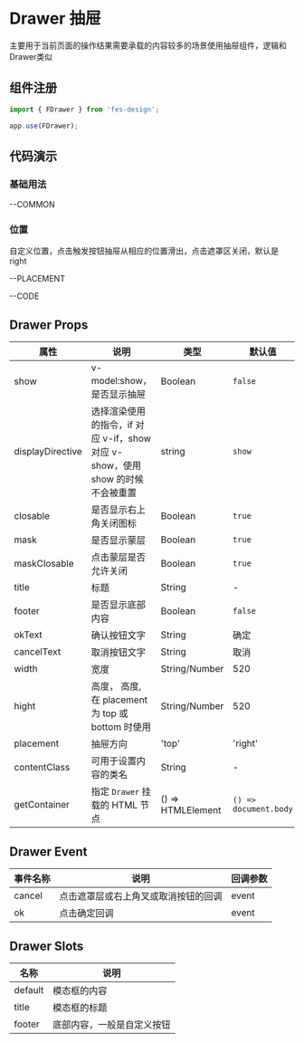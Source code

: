 # Drawer 抽屉

主要用于当前页面的操作结果需要承载的内容较多的场景使用抽屉组件，逻辑和Drawer类似

## 组件注册

```js
import { FDrawer } from 'fes-design';

app.use(FDrawer);
```

## 代码演示

### 基础用法


--COMMON

### 位置

自定义位置，点击触发按钮抽屉从相应的位置滑出，点击遮罩区关闭，默认是right

--PLACEMENT

--CODE

## Drawer Props

| 属性             | 说明                                                                           | 类型              | 默认值                |
| ---------------- | ------------------------------------------------------------------------------ | ----------------- | --------------------- |
| show             | v-model:show，是否显示抽屉                                                   | Boolean           | `false`               |
| displayDirective | 选择渲染使用的指令，if 对应 v-if，show 对应 v-show，使用 show 的时候不会被重置 | string            | `show`                |
| closable         | 是否显示右上角关闭图标                                                         | Boolean           | `true`                |
| mask             | 是否显示蒙层                                                                   | Boolean           | `true`                |
| maskClosable     | 点击蒙层是否允许关闭                                                           | Boolean           | `true`                |
| title            | 标题                                                                           | String            | -                     |
| footer           | 是否显示底部内容                                                               | Boolean           | `false`                |
| okText           | 确认按钮文字                                                                   | String            | 确定                  |
| cancelText       | 取消按钮文字                                                                   | String            | 取消                  |
| width            | 宽度                                                                           | String/Number     | 520                   |
| hight            | 高度， 高度, 在 placement 为 top 或 bottom 时使用                                 | String/Number     | 520                   |
| placement        | 抽屉方向                                                           | 'top' | 'right' | 'bottom' | 'left'      | 'right'                   |
| contentClass     | 可用于设置内容的类名                                                           | String            | -                     |
| getContainer     | 指定 `Drawer` 挂载的 HTML 节点                                                  | () => HTMLElement | `() => document.body` |

## Drawer Event

| 事件名称 | 说明                                 | 回调参数 |
| -------- | ------------------------------------ | -------- |
| cancel   | 点击遮罩层或右上角叉或取消按钮的回调 | event    |
| ok       | 点击确定回调                         | event    |

## Drawer Slots

| 名称    | 说明                       |
| ------- | -------------------------- |
| default | 模态框的内容               |
| title   | 模态框的标题               |
| footer  | 底部内容，一般是自定义按钮 |
